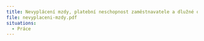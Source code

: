 ```yaml
---
title: Nevyplácení mzdy, platební neschopnost zaměstnavatele a dlužné odstupné
file: nevyplaceni-mzdy.pdf
situations:
  - Práce
---
```


